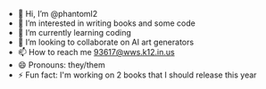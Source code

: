 - 👋 Hi, I’m @phantomI2
- 👀 I’m interested in writing books and some code
- 🌱 I’m currently learning coding
- 💞️ I’m looking to collaborate on AI art generators
- 📫 How to reach me 93617@wws.k12.in.us
- 😄 Pronouns: they/them
- ⚡ Fun fact: I'm working on 2 books that I should release this year

<!---
phantomI2/phantomI2 is a ✨ special ✨ repository because its `README.md` (this file) appears on your GitHub profile.
You can click the Preview link to take a look at your changes.
--->

